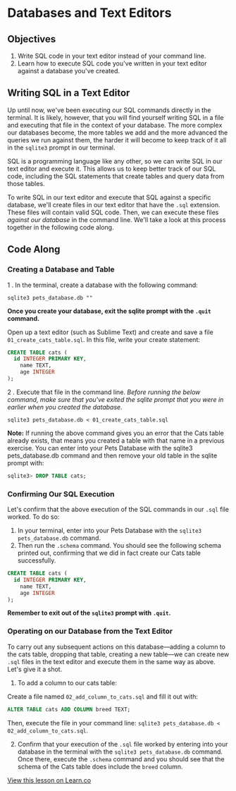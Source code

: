 # Databases and Text Editors

## Objectives

1. Write SQL code in your text editor instead of your command line. 
2. Learn how to execute SQL code you've written in your text editor against a database you've created. 

## Writing SQL in a Text Editor

Up until now, we've been executing our SQL commands directly in the terminal. It is likely, however, that you will find yourself writing SQL in a file and executing that file in the context of your database. The more complex our databases become, the more tables we add and the more advanced the queries we run against them, the harder it will become to keep track of it all in the `sqlite3` prompt in our terminal. 

SQL is a programming language like any other, so we can write SQL in our text editor and execute it. This allows us to keep better track of our SQL code, including the SQL statements that create tables and query data from those tables. 

To write SQL in our text editor and execute that SQL against a specific database, we'll create files in our text editor that have the `.sql` extension. These files will contain valid SQL code. Then, we can execute these files *against our database* in the command line. We'll take a look at this process together in the following code along. 

## Code Along

### Creating a Database and Table

1 . In the terminal, create a database with the following command: 

`sqlite3 pets_database.db ""`

**Once you create your database, exit the sqlite prompt with the `.quit` command.**

Open up a text editor (such as Sublime Text) and create and save a file `01_create_cats_table.sql`. In this file, write your create statement:

```sql
CREATE TABLE cats (
  id INTEGER PRIMARY KEY,
    name TEXT, 
    age INTEGER
);
```

2 . Execute that file in the command line. *Before running the below command, make sure that you've exited the sqlite prompt that you were in earlier when you created the database.* 

`sqlite3 pets_database.db < 01_create_cats_table.sql`

**Note:** If running the above command gives you an error that the Cats table already exists, that means you created a table with that name in a previous exercise. You can enter into your Pets Database with the sqlite3 pets_database.db command and then remove your old table in the sqlite prompt with:

```sql
sqlite3> DROP TABLE cats;
```

### Confirming Our SQL Execution 

Let's confirm that the above execution of the SQL commands in our `.sql` file worked. To do so:

1. In your terminal, enter into your Pets Database with the `sqlite3 pets_database.db` command. 
2. Then run the `.schema` command. You should see the following schema printed out, confirming that we did in fact create our Cats table successfully. 

```sql
CREATE TABLE cats (
  id INTEGER PRIMARY KEY,
    name TEXT, 
    age INTEGER
);
```

**Remember to exit out of the `sqlite3` prompt with `.quit`.** 

### Operating on our Database from the Text Editor

To carry out any subsequent actions on this database––adding a column to the cats table, dropping that table, creating a new table––we can create new `.sql` files in the text editor and execute them in the same way as above. Let's give it a shot. 

1. To add a column to our cats table:

  Create a file named `02_add_column_to_cats.sql` and fill it out with:
  ```sql
  ALTER TABLE cats ADD COLUMN breed TEXT;
  ```
  Then, execute the file in your command line:
  `sqlite3 pets_database.db < 02_add_column_to_cats.sql`. 

2. Confirm that your execution of the `.sql` file worked by entering into your database in the terminal with the `sqlite3 pets_database.db` command. Once there, execute the `.schema` command and you should see that the schema of the Cats table does include the `breed` column.

<a href='https://learn.co/lessons/databases-and-text-editors' data-visibility='hidden'>View this lesson on Learn.co</a>
